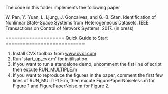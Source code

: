 The code in this folder implements the following paper

W. Pan, Y. Yuan, L. Ljung, J. Goncalves, and G.-B. Stan. Identification of Nonlinear State-Space Systems from Heterogeneous Datasets. IEEE Transactions on Control of Network Systems. 2017. (in press)

==================== Quick Guide to Start ===========================

1. Install CVX toolbox from www.cvxr.com
2. Run 'start_up_cvx.m' for initilisation.
3. If you want to run a standalone demo, uncomment the fist line of script then excute RUN_MULTIPLE.m
4. If you want to reproduce the figures in the paper, comment the first few lines of RUN_MULTIPLE.m, then excute FigurePaperNoiseless.m for Figure 1 and FigurePaperNoise.m for Figure 2. 

